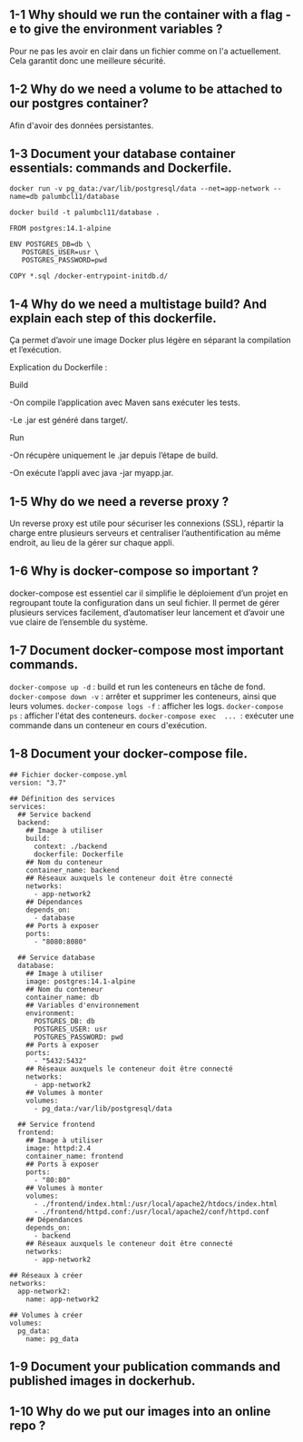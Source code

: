 ## 1-1 Why should we run the container with a flag -e to give the environment variables ?
Pour ne pas les avoir en clair dans un fichier comme on l'a actuellement. Cela garantit donc une meilleure sécurité.
## 1-2 Why do we need a volume to be attached to our postgres container?
Afin d'avoir des données persistantes.
## 1-3 Document your database container essentials: commands and Dockerfile.
```
docker run -v pg_data:/var/lib/postgresql/data --net=app-network --name=db palumbcl11/database
```
```
docker build -t palumbcl11/database .
```
```
FROM postgres:14.1-alpine

ENV POSTGRES_DB=db \
   POSTGRES_USER=usr \
   POSTGRES_PASSWORD=pwd

COPY *.sql /docker-entrypoint-initdb.d/
```
## 1-4 Why do we need a multistage build? And explain each step of this dockerfile.

Ça permet d’avoir une image Docker plus légère en séparant la compilation et l’exécution.

Explication du Dockerfile :

Build 

-On compile l’application avec Maven sans exécuter les tests.

-Le .jar est généré dans target/.

Run

-On récupère uniquement le .jar depuis l’étape de build.

-On exécute l’appli avec java -jar myapp.jar.

## 1-5 Why do we need a reverse proxy ?

Un reverse proxy est utile pour sécuriser les connexions (SSL), répartir la charge entre plusieurs serveurs et centraliser l’authentification au même endroit, au lieu de la gérer sur chaque appli.
## 1-6 Why is docker-compose so important ?

docker-compose est essentiel car il simplifie le déploiement d’un projet en regroupant toute la configuration dans un seul fichier. Il permet de gérer plusieurs services facilement, d’automatiser leur lancement et d’avoir une vue claire de l’ensemble du système.
## 1-7 Document docker-compose most important commands. 

```docker-compose up -d``` : build et run les conteneurs en tâche de fond. 
```docker-compose down -v``` : arrêter et supprimer les conteneurs, ainsi que leurs volumes. 
```docker-compose logs -f``` : afficher les logs. 
```docker-compose ps``` : afficher l'état des conteneurs. 
```docker-compose exec  ... ```: exécuter une commande dans un conteneur en cours d'exécution.
## 1-8 Document your docker-compose file.

```
## Fichier docker-compose.yml
version: "3.7"

## Définition des services
services:
  ## Service backend
  backend:
    ## Image à utiliser
    build:
      context: ./backend
      dockerfile: Dockerfile
    ## Nom du conteneur
    container_name: backend
    ## Réseaux auxquels le conteneur doit être connecté
    networks:
      - app-network2
    ## Dépendances
    depends_on:
      - database
    ## Ports à exposer
    ports:
      - "8080:8080"

  ## Service database
  database:
    ## Image à utiliser
    image: postgres:14.1-alpine
    ## Nom du conteneur
    container_name: db
    ## Variables d'environnement
    environment:
      POSTGRES_DB: db
      POSTGRES_USER: usr
      POSTGRES_PASSWORD: pwd
    ## Ports à exposer
    ports:
      - "5432:5432"
    ## Réseaux auxquels le conteneur doit être connecté
    networks:
      - app-network2
    ## Volumes à monter
    volumes:
      - pg_data:/var/lib/postgresql/data

  ## Service frontend
  frontend:
    ## Image à utiliser
    image: httpd:2.4
    container_name: frontend
    ## Ports à exposer
    ports:
      - "80:80"
    ## Volumes à monter
    volumes:
      - ./frontend/index.html:/usr/local/apache2/htdocs/index.html
      - ./frontend/httpd.conf:/usr/local/apache2/conf/httpd.conf
    ## Dépendances
    depends_on:
      - backend
    ## Réseaux auxquels le conteneur doit être connecté
    networks:
      - app-network2

## Réseaux à créer
networks:
  app-network2:
    name: app-network2

## Volumes à créer
volumes:
  pg_data:
    name: pg_data
```
## 1-9 Document your publication commands and published images in dockerhub.
## 1-10 Why do we put our images into an online repo ?
